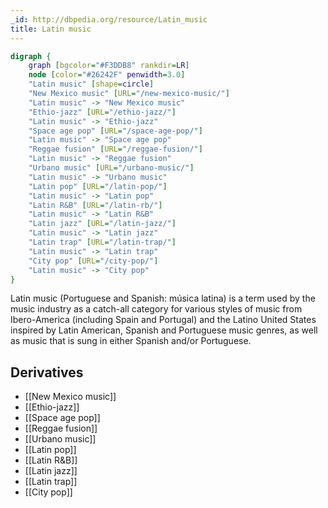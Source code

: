 ```yaml
---
_id: http://dbpedia.org/resource/Latin_music
title: Latin music
---
```


```dot
digraph {
	graph [bgcolor="#F3DDB8" rankdir=LR]
	node [color="#26242F" penwidth=3.0]
	"Latin music" [shape=circle]
	"New Mexico music" [URL="/new-mexico-music/"]
	"Latin music" -> "New Mexico music"
	"Ethio-jazz" [URL="/ethio-jazz/"]
	"Latin music" -> "Ethio-jazz"
	"Space age pop" [URL="/space-age-pop/"]
	"Latin music" -> "Space age pop"
	"Reggae fusion" [URL="/reggae-fusion/"]
	"Latin music" -> "Reggae fusion"
	"Urbano music" [URL="/urbano-music/"]
	"Latin music" -> "Urbano music"
	"Latin pop" [URL="/latin-pop/"]
	"Latin music" -> "Latin pop"
	"Latin R&B" [URL="/latin-rb/"]
	"Latin music" -> "Latin R&B"
	"Latin jazz" [URL="/latin-jazz/"]
	"Latin music" -> "Latin jazz"
	"Latin trap" [URL="/latin-trap/"]
	"Latin music" -> "Latin trap"
	"City pop" [URL="/city-pop/"]
	"Latin music" -> "City pop"
}
```

Latin music (Portuguese and Spanish: música latina) is a term used by the music industry as a catch-all category for various styles of music from Ibero-America (including Spain and Portugal) and the Latino United States inspired by Latin American, Spanish and Portuguese music genres, as well as music that is sung in either Spanish and/or Portuguese.

## Derivatives
- [[New Mexico music]]
- [[Ethio-jazz]]
- [[Space age pop]]
- [[Reggae fusion]]
- [[Urbano music]]
- [[Latin pop]]
- [[Latin R&B]]
- [[Latin jazz]]
- [[Latin trap]]
- [[City pop]]
